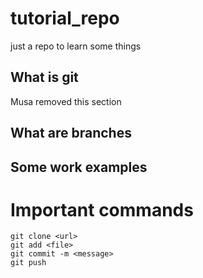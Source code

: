 # tutorial_repo
just a repo to learn some things

## What is git
Musa removed this section

## What are branches

## Some work examples

# Important commands
```
git clone <url>
git add <file>
git commit -m <message>
git push
```
